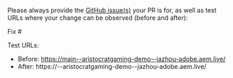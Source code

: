 Please always provide the [GitHub issue(s)](../issues) your PR is for, as well as test URLs where your change can be observed (before and after):

Fix #<gh-issue-id>

Test URLs:
- Before: https://main--aristocratgaming-demo--jazhou-adobe.aem.live/
- After: https://<branch>--aristocratgaming-demo--jazhou-adobe.aem.live/
